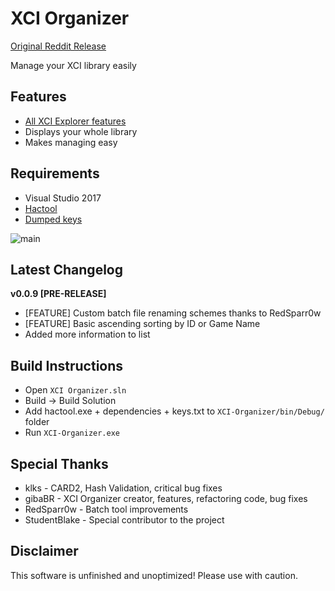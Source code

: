 # XCI Organizer

[Original Reddit Release](https://www.reddit.com/r/SwitchHacks/comments/8vma9o/xci_organizer_v001/)

Manage your XCI library easily

## Features
* [All XCI Explorer features](https://github.com/StudentBlake/XCI-Explorer/blob/master/README.md)
* Displays your whole library
* Makes managing easy

## Requirements
* Visual Studio 2017
* [Hactool](https://github.com/SciresM/hactool/releases)
* [Dumped keys](https://gbatemp.net/threads/how-to-get-switch-keys-for-hactool-xci-decrypting.506978/)

![main](https://imgur.com/0sRGSOh.jpg)

## Latest Changelog
**v0.0.9 [PRE-RELEASE]**
* [FEATURE] Custom batch file renaming schemes thanks to RedSparr0w
* [FEATURE] Basic ascending sorting by ID or Game Name
* Added more information to list

## Build Instructions
* Open `XCI Organizer.sln`
* Build -> Build Solution
* Add hactool.exe + dependencies + keys.txt to `XCI-Organizer/bin/Debug/` folder
* Run `XCI-Organizer.exe`

## Special Thanks
* klks - CARD2, Hash Validation, critical bug fixes
* gibaBR - XCI Organizer creator, features, refactoring code, bug fixes
* RedSparr0w - Batch tool improvements
* StudentBlake - Special contributor to the project

## Disclaimer
This software is unfinished and unoptimized! Please use with caution.
